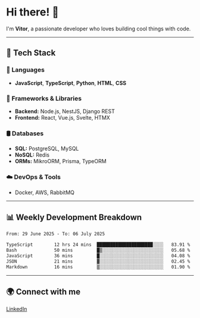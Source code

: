 
# Hi there! 👋

I'm **Vitor**, a passionate developer who loves building cool things with code.

---
## 🔧 Tech Stack

### 📌 Languages
- **JavaScript**, **TypeScript**, **Python**, **HTML**, **CSS**

### 🚀 Frameworks & Libraries
- **Backend:** Node.js, NestJS, Django REST
- **Frontend:** React, Vue.js, Svelte, HTMX

### 🛢️ Databases
- **SQL:** PostgreSQL, MySQL
- **NoSQL:** Redis
- **ORMs:** MikroORM, Prisma, TypeORM

### ☁️ DevOps & Tools
- Docker, AWS, RabbitMQ

---
## 📊 Weekly Development Breakdown

<!--START_SECTION:waka-->

```txt
From: 29 June 2025 - To: 06 July 2025

TypeScript        12 hrs 24 mins  █████████████████████░░░░   83.91 %
Bash              50 mins         █▒░░░░░░░░░░░░░░░░░░░░░░░   05.68 %
JavaScript        36 mins         █░░░░░░░░░░░░░░░░░░░░░░░░   04.08 %
JSON              21 mins         ▓░░░░░░░░░░░░░░░░░░░░░░░░   02.45 %
Markdown          16 mins         ▒░░░░░░░░░░░░░░░░░░░░░░░░   01.90 %
```

<!--END_SECTION:waka-->

---
## 🌍 Connect with me
[LinkedIn](https://www.linkedin.com/in/vitorlc)
